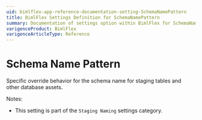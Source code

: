 ```yaml
---
uid: bimlflex-app-reference-documentation-setting-SchemaNamePattern
title: BimlFlex Settings Definition for SchemaNamePattern
summary: Documentation of settings option within BimlFlex for SchemaNamePattern
varigenceProduct: BimlFlex
varigenceArticleType: Reference
---
```


# Schema Name Pattern

Specific override behavior for the schema name for staging tables and other database assets.

Notes:
* This setting is part of the `Staging Naming` settings category.
